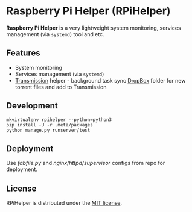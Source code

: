 Raspberry Pi Helper (RPiHelper)
===============================

**Raspberry Pi Helper** is a very lightweight system monitoring, services management (via `systemd`) tool and etc.


Features
--------

* System monitoring
* Services management (via `systemd`)
* [Transmission](http://www.transmissionbt.com/) helper - background task sync [DropBox](https://www.dropbox.com/) folder for new torrent files and add to Transmission


Development
-----------

    mkvirtualenv rpihelper --python=python3
    pip install -U -r .meta/packages
    python manage.py runserver/test


Deployment
----------

Use *fabfile.py* and *nginx*/*httpd*/*supervisor* configs from repo for deployment.


License
-------

RPiHelper is distributed under the [MIT license](http://www.opensource.org/licenses/MIT).
